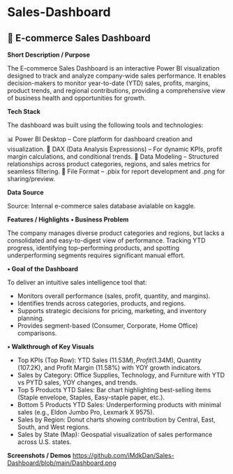 # Sales-Dashboard

## 🛒 E-commerce Sales Dashboard 

**Short Description / Purpose**

The E-commerce Sales Dashboard is an interactive Power BI visualization designed to track and analyze company-wide sales performance. It enables decision-makers to monitor year-to-date (YTD) sales, profits, margins, product trends, and regional contributions, providing a comprehensive view of business health and opportunities for growth.

**Tech Stack**

The dashboard was built using the following tools and technologies:

📊 Power BI Desktop – Core platform for dashboard creation and visualization.
🧠 DAX (Data Analysis Expressions) – For dynamic KPIs, profit margin calculations, and conditional trends.
📝 Data Modeling – Structured relationships across product categories, regions, and sales metrics for seamless filtering.
📁 File Format – .pbix for report development and .png for sharing/preview.

**Data Source**

Source: Internal e-commerce sales database avialable on kaggle.


**Features / Highlights**
  **• Business Problem**

The company manages diverse product categories and regions, but lacks a consolidated and easy-to-digest view of performance. Tracking YTD progress, identifying top-performing products, and spotting underperforming segments requires significant manual effort.

  **• Goal of the Dashboard**

  To deliver an intuitive sales intelligence tool that:
   * Monitors overall performance (sales, profit, quantity, and margins).
   * Identifies trends across categories, products, and regions.
   * Supports strategic decisions for pricing, marketing, and inventory planning.
   *  Provides segment-based (Consumer, Corporate, Home Office) comparisons.

**• Walkthrough of Key Visuals**

  * Top KPIs (Top Row): YTD Sales ($11.53M), Profit ($1.34M), Quantity (107.2K), and Profit Margin (11.58%) with YOY growth indicators.
  * Sales by Category: Office Supplies, Technology, and Furniture with YTD vs PYTD sales, YOY changes, and trends.
  * Top 5 Products YTD Sales: Bar chart highlighting best-selling items (Staple envelope, Staples, Easy-staple paper, etc.).
  * Bottom 5 Products YTD Sales: Underperforming products with minimal sales (e.g., Eldon Jumbo Pro, Lexmark X 9575).
  * Sales by Region: Donut charts showing contribution by Central, East, South, and West regions.
  * Sales by State (Map): Geospatial visualization of sales performance across U.S. states.

  **Screenshots / Demos**
  https://github.com/iMdkDan/Sales-Dashboard/blob/main/Dashboard.png
